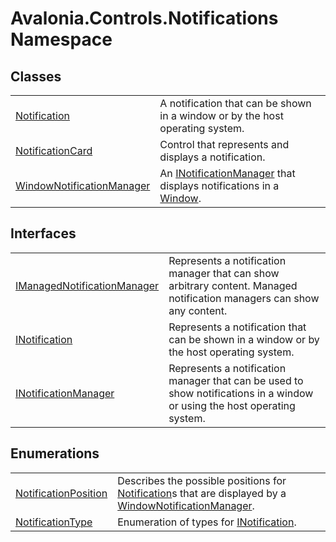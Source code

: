 # Avalonia.Controls.Notifications Namespace






## Classes
<table>
<tr>
<td><a href="T_Avalonia_Controls_Notifications_Notification">Notification</a></td>
<td>A notification that can be shown in a window or by the host operating system.</td>
</tr>
<tr>
<td><a href="T_Avalonia_Controls_Notifications_NotificationCard">NotificationCard</a></td>
<td>Control that represents and displays a notification.</td>
</tr>
<tr>
<td><a href="T_Avalonia_Controls_Notifications_WindowNotificationManager">WindowNotificationManager</a></td>
<td>An <a href="T_Avalonia_Controls_Notifications_INotificationManager">INotificationManager</a> that displays notifications in a <a href="T_Avalonia_Controls_Window">Window</a>.</td>
</tr>
</table>

## Interfaces
<table>
<tr>
<td><a href="T_Avalonia_Controls_Notifications_IManagedNotificationManager">IManagedNotificationManager</a></td>
<td>Represents a notification manager that can show arbitrary content. Managed notification managers can show any content.</td>
</tr>
<tr>
<td><a href="T_Avalonia_Controls_Notifications_INotification">INotification</a></td>
<td>Represents a notification that can be shown in a window or by the host operating system.</td>
</tr>
<tr>
<td><a href="T_Avalonia_Controls_Notifications_INotificationManager">INotificationManager</a></td>
<td>Represents a notification manager that can be used to show notifications in a window or using the host operating system.</td>
</tr>
</table>

## Enumerations
<table>
<tr>
<td><a href="T_Avalonia_Controls_Notifications_NotificationPosition">NotificationPosition</a></td>
<td>Describes the possible positions for <a href="T_Avalonia_Controls_Notifications_Notification">Notification</a>s that are displayed by a <a href="T_Avalonia_Controls_Notifications_WindowNotificationManager">WindowNotificationManager</a>.</td>
</tr>
<tr>
<td><a href="T_Avalonia_Controls_Notifications_NotificationType">NotificationType</a></td>
<td>Enumeration of types for <a href="T_Avalonia_Controls_Notifications_INotification">INotification</a>.</td>
</tr>
</table>